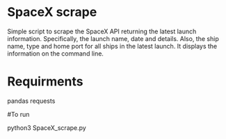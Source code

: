 # SpaceX scrape

Simple script to scrape the SpaceX API returning the latest launch information.  Specifically, the launch name, date and details.  Also, the ship name, type and home port for all ships in the latest launch.  It displays the information on the command line.

# Requirments

pandas
requests

#To run

python3 SpaceX_scrape.py
